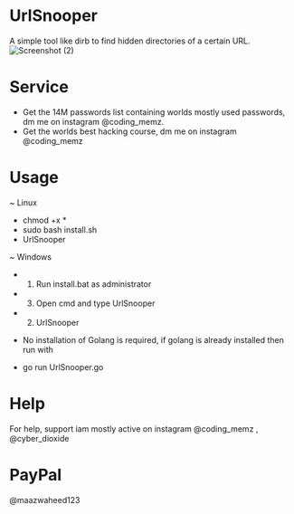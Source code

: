 # UrlSnooper
A simple tool like dirb to find hidden directories of a certain URL.
![Screenshot (2)](https://user-images.githubusercontent.com/93708296/190460691-0f2b0e31-889e-48e2-9f45-3d907ffbc9a3.png)

# Service
* Get the 14M passwords list containing worlds mostly used passwords, dm me on instagram @coding_memz.
* Get the worlds best hacking course, dm me on instagram @coding_memz

# Usage
~ Linux
* chmod +x *
* sudo bash install.sh
* UrlSnooper <wordlist> <url>

~ Windows
* 1. Run install.bat as administrator
* 3. Open cmd and type UrlSnooper
* 2. UrlSnooper <wordlist> <url>

- No installation of Golang is required, if golang is already installed then run with
* go run UrlSnooper.go

# Help
For help, support iam mostly active on instagram @coding_memz , @cyber_dioxide

# PayPal
@maazwaheed123
